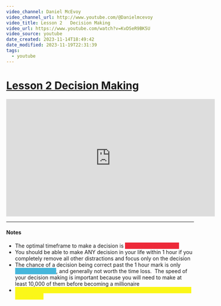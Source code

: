 ```yaml
---
video_channel: Daniel McEvoy
video_channel_url: http://www.youtube.com/@Danielmcevoy
video_title: Lesson 2   Decision Making
video_url: https://www.youtube.com/watch?v=KvDSeR9BK5U
video_source: youtube
date_created: 2023-11-14T18:49:42
date_modified: 2023-11-19T22:31:39
tags:
  - youtube
---
```

# [Lesson 2   Decision Making](https://www.youtube.com/watch?v=KvDSeR9BK5U)

<iframe width="560" height="315" src="https://www.youtube-nocookie.com/embed/KvDSeR9BK5U" title="YouTube video player" frameborder="0" allow="accelerometer; autoplay; clipboard-write; encrypted-media; gyroscope; picture-in-picture" allowfullscreen></iframe>

---
#### Notes

- The optimal timeframe to make a decision is <mark style="color: #ED2939; background: #ED2939;">30 minutes to an hour</mark>
- You should be able to make ANY decision in your life within 1 hour if you completely remove all other distractions and focus only on the decision
- The chance of a decision being correct past the 1 hour mark is only <mark style="color:#47B7DC; background: #47B7DC;">marginally better</mark>, and generally not worth the time loss.  The speed of your decision making is important because you will need to make at least 10,000 of them before becoming a millionaire
- <mark style="color:#FBF719 ; background: #FBF719 ;">You overestimate your ability to view a decision from a new perspective by delaying</mark>